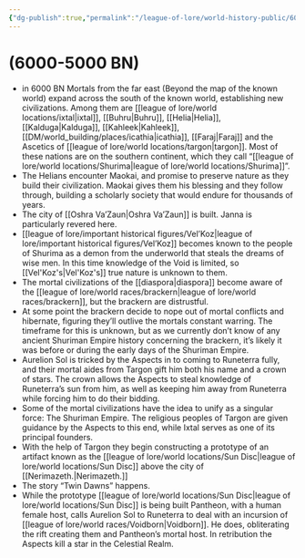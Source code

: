```yaml
---
{"dg-publish":true,"permalink":"/league-of-lore/world-history-public/6000-5000-bn/"}
---
```


# (6000-5000 BN)

- in 6000 BN Mortals from the far east (Beyond the map of the known world) expand across the south of the known world, establishing new civilizations. Among them are [[league of lore/world locations/ixtal\|ixtal]], [[Buhru\|Buhru]], [[Helia\|Helia]], [[Kalduga\|Kalduga]], [[Kahleek\|Kahleek]], [[DM/world_building/places/icathia\|icathia]], [[Faraj\|Faraj]] and the Ascetics of [[league of lore/world locations/targon\|targon]]. Most of these nations are on the southern continent, which they call “[[league of lore/world locations/Shurima\|league of lore/world locations/Shurima]]”.
- The Helians encounter Maokai, and promise to preserve nature as they build their civilization. Maokai gives them his blessing and they follow through, building a scholarly society that would endure for thousands of years.
-  The city of [[Oshra Va’Zaun\|Oshra Va’Zaun]] is built. Janna is particularly revered here.
-  [[league of lore/important historical figures/Vel’Koz\|league of lore/important historical figures/Vel’Koz]] becomes known to the people of Shurima as a demon from the underworld that steals the dreams of wise men. In this time knowledge of the Void is limited, so [[Vel'Koz's\|Vel'Koz's]] true nature is unknown to them.
- The mortal civilizations of the [[diaspora\|diaspora]] become aware of the [[league of lore/world races/brackern\|league of lore/world races/brackern]], but the brackern are distrustful.
- At some point the brackern decide to nope out of mortal conflicts and hibernate, figuring they’ll outlive the mortals constant warring. The timeframe for this is unknown, but as we currently don’t know of any ancient Shuriman Empire history concerning the brackern, it’s likely it was before or during the early days of the Shuriman Empire.
-  Aurelion Sol is tricked by the Aspects in to coming to Runeterra fully, and their mortal aides from Targon gift him both his name and a crown of stars. The crown allows the Aspects to steal knowledge of Runeterra’s sun from him, as well as keeping him away from Runeterra while forcing him to do their bidding.
-  Some of the mortal civilizations have the idea to unify as a singular force: The Shuriman Empire. The religious peoples of Targon are given guidance by the Aspects to this end, while Ixtal serves as one of its principal founders.
- With the help of Targon they begin constructing a prototype of an artifact known as the [[league of lore/world locations/Sun Disc\|league of lore/world locations/Sun Disc]] above the city of [[Nerimazeth.\|Nerimazeth.]]
- The story “Twin Dawns” happens.
-  While the prototype [[league of lore/world locations/Sun Disc\|league of lore/world locations/Sun Disc]] is being built Pantheon, with a human female host, calls Aurelion Sol to Runeterra to deal with an incursion of [[league of lore/world races/Voidborn\|Voidborn]]. He does, obliterating the rift creating them and Pantheon’s mortal host. In retribution the Aspects kill a star in the Celestial Realm.